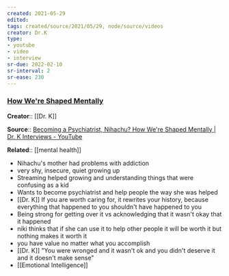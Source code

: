 ```yaml
---
created: 2021-05-29
edited: 
tags: created/source/2021/05/29, node/source/videos
creator: Dr.K
type:
- youtube
- video
- interview
sr-due: 2022-02-10
sr-interval: 2
sr-ease: 230
---
```


### [How We're Shaped Mentally](https://www.youtube.com/watch?v=PDTPg_qKvn8)
**Creator**:: [[Dr. K]]
 
**Source**:: [Becoming a Psychiatrist, Nihachu? How We're Shaped Mentally | Dr. K Interviews - YouTube](https://www.youtube.com/watch?v=PDTPg_qKvn8)

**Related**::  [[mental health]] 

- Nihachu's mother had problems with addiction
- very shy, insecure, quiet growing up
- Streaming helped growing and understanding things that were confusing as a kid
- Wants to become psychiatrist and help people the way she was helped
- [[Dr. K]] If you are worth caring for, it rewrites your history, because everything that happened to you shouldn't have happened to you
- Being strong for getting over it vs acknowledging that it wasn't okay that it happened
- niki thinks that if she can use it to help other people it will be worth it but nothing makes it worth it
- you have value no matter what you accomplish
- [[Dr. K]] "You were wronged and it wasn't ok and you didn't deserve it and it doesn't make sense"
- [[Emotional Intelligence]]


